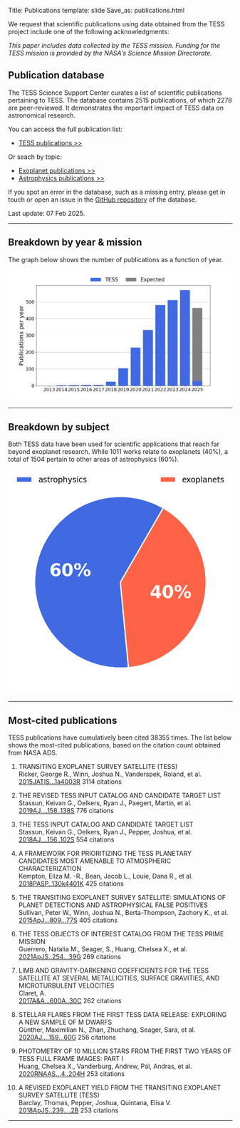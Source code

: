 Title: Publications
template: slide
Save_as: publications.html



We request that scientific publications using data obtained from the TESS project include one of the following acknowledgments:

*This paper includes data collected by the TESS mission. Funding for
the TESS mission is provided by the NASA's Science Mission Directorate.*

<h2>Publication database</h2>

The TESS Science Support Center curates a list of scientific publications
pertaining to TESS.
The database contains 2515 publications,
of which 2278 are peer-reviewed.
It demonstrates the important impact of TESS data
on astronomical research.

You can access the full publication list:

 * [TESS publications >>](tpub.html)

Or seach by topic:

 * [Exoplanet publications >>](tpub-exoplanets.html)
 * [Astrophysics publications >>](tpub-astrophysics.html)

If you spot an error in the database, such as a missing entry,
please get in touch or open an issue in the <a href="https://github.com/tessgi/tpub">GitHub repository</a> of the database.

Last update: 07 Feb 2025.

<hr/>

## Breakdown by year & mission

The graph below shows the number of publications as a function
of year.

![Publication rate by year](images/statistics/publications_barchart.png)

<hr/>

## Breakdown by subject

Both TESS data have been used for scientific applications
that reach far beyond exoplanet research.
While 1011 works relate to exoplanets
(40%),
a total of 1504
pertain to other areas of astrophysics
(60%).


![Publications by subject](images/statistics/publications_piechart.png)

<hr/>

## Most-cited publications

TESS publications have cumulatively been cited
38355 times.
The list below shows the most-cited publications,
based on the citation count obtained from NASA ADS.


1. TRANSITING EXOPLANET SURVEY SATELLITE (TESS)  
Ricker, George R., Winn, Joshua N., Vanderspek, Roland, et al.    
[2015JATIS...1a4003R](http://adsabs.harvard.edu/abs/2015JATIS...1a4003R)
<span class="badge">3114 citations</span>

2. THE REVISED TESS INPUT CATALOG AND CANDIDATE TARGET LIST  
Stassun, Keivan G., Oelkers, Ryan J., Paegert, Martin, et al.    
[2019AJ....158..138S](http://adsabs.harvard.edu/abs/2019AJ....158..138S)
<span class="badge">776 citations</span>

3. THE TESS INPUT CATALOG AND CANDIDATE TARGET LIST  
Stassun, Keivan G., Oelkers, Ryan J., Pepper, Joshua, et al.    
[2018AJ....156..102S](http://adsabs.harvard.edu/abs/2018AJ....156..102S)
<span class="badge">554 citations</span>

4. A FRAMEWORK FOR PRIORITIZING THE TESS PLANETARY CANDIDATES MOST AMENABLE TO ATMOSPHERIC CHARACTERIZATION  
Kempton, Eliza M. -R., Bean, Jacob L., Louie, Dana R., et al.    
[2018PASP..130k4401K](http://adsabs.harvard.edu/abs/2018PASP..130k4401K)
<span class="badge">425 citations</span>

5. THE TRANSITING EXOPLANET SURVEY SATELLITE: SIMULATIONS OF PLANET DETECTIONS AND ASTROPHYSICAL FALSE POSITIVES  
Sullivan, Peter W., Winn, Joshua N., Berta-Thompson, Zachory K., et al.    
[2015ApJ...809...77S](http://adsabs.harvard.edu/abs/2015ApJ...809...77S)
<span class="badge">405 citations</span>

6. THE TESS OBJECTS OF INTEREST CATALOG FROM THE TESS PRIME MISSION  
Guerrero, Natalia M., Seager, S., Huang, Chelsea X., et al.    
[2021ApJS..254...39G](http://adsabs.harvard.edu/abs/2021ApJS..254...39G)
<span class="badge">269 citations</span>

7. LIMB AND GRAVITY-DARKENING COEFFICIENTS FOR THE TESS SATELLITE AT SEVERAL METALLICITIES, SURFACE GRAVITIES, AND MICROTURBULENT VELOCITIES  
Claret, A.    
[2017A&A...600A..30C](http://adsabs.harvard.edu/abs/2017A&A...600A..30C)
<span class="badge">262 citations</span>

8. STELLAR FLARES FROM THE FIRST TESS DATA RELEASE: EXPLORING A NEW SAMPLE OF M DWARFS  
Günther, Maximilian N., Zhan, Zhuchang, Seager, Sara, et al.    
[2020AJ....159...60G](http://adsabs.harvard.edu/abs/2020AJ....159...60G)
<span class="badge">256 citations</span>

9. PHOTOMETRY OF 10 MILLION STARS FROM THE FIRST TWO YEARS OF TESS FULL FRAME IMAGES: PART I  
Huang, Chelsea X., Vanderburg, Andrew, Pál, Andras, et al.    
[2020RNAAS...4..204H](http://adsabs.harvard.edu/abs/2020RNAAS...4..204H)
<span class="badge">253 citations</span>

10. A REVISED EXOPLANET YIELD FROM THE TRANSITING EXOPLANET SURVEY SATELLITE (TESS)  
Barclay, Thomas, Pepper, Joshua, Quintana, Elisa V.    
[2018ApJS..239....2B](http://adsabs.harvard.edu/abs/2018ApJS..239....2B)
<span class="badge">253 citations</span>
<hr/>

<!-- 
## Most-read publications

The read count shown below is obtained from the ADS API
and indicates the number of times the article has been downloaded
within the last 90 days.

<hr/>

-->

<!-- ## Most-active authors

The entries in the publication database have been authored and co-authored
by a total of 7987 unique author names.
Here we list the most-active authors, defined as those with six or more first-author publications in our database.


 * Southworth, J (23 publications)

 * Sun, Q (12 publications)

 * Howard, W (10 publications)

 * Kunimoto, M (10 publications)

 * Bouma, L (10 publications)

 * Balona, L (10 publications)

 * Lee, J (10 publications)

 * Maciejewski, G (9 publications)

 * Kostov, V (9 publications)

 * Gan, T (9 publications)

 * Zasche, P (9 publications)

 * Cloutier, R (7 publications)

 * Savanov, I (7 publications)

 * Doyle, L (7 publications)

 * Koen, C (7 publications)

 * Kahraman Alicavus, F (7 publications)

 * Jayasinghe, T (7 publications)

 * Gaidos, E (7 publications)

 * Nardiello, D (7 publications)

 * Poro, A (7 publications)

 * Bowman, D (7 publications)

 * Naze, Y (7 publications)

 * Lillo-Box, J (7 publications)

 * Schaefer, B (6 publications)

 * Stassun, K (6 publications)

 * Wong, I (6 publications)

 * Gill, S (6 publications)

 * Feinstein, A (6 publications)

 * Kanodia, S (6 publications)

 * Murphy, S (6 publications)

 * Littlefield, C (6 publications)

 * Jayaraman, R (6 publications)

 * Yildirim, M (6 publications)

 * Knudstrup, E (6 publications)

 * Shi, X (6 publications)

 * Ramsay, G (6 publications)

 * Kato, T (6 publications)

 * Bognar, Z (6 publications)

 * Uzundag, M (6 publications)

 * Damasso, M (6 publications)

 * Borkovits, T (6 publications)

 * Wang, J (6 publications)
-->